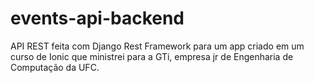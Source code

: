# events-api-backend
API REST feita com Django Rest Framework para um app criado em um curso de Ionic que ministrei para a GTi, empresa jr de Engenharia de Computação da UFC.
